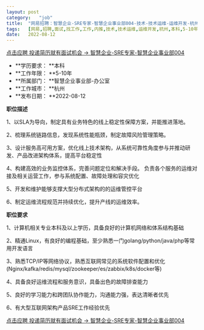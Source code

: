 ```yaml
---
layout:	post
category:	"job"
title:	"网易招聘：智慧企业-SRE专家-智慧企业事业部004-技术-技术运维-运维开发-杭州本科5-10年"
tags:	[网易,招聘,面试,找工作,工作,内推,技术,技术运维,运维开发,杭州,本科,5-10年]
date:	2022-08-12
---
```


[点击应聘 投递简历就有面试机会 ->  智慧企业-SRE专家-智慧企业事业部004](http://mobile.bole.netease.com/bole/boleDetail?id=39228&employeeId=346f03c3cda5f04c&key=all)



- **学历要求： **本科
- **工作年限： **5-10年
- **所属部门： **智慧企业事业部-办公室
- **工作城市： **杭州
- **发布日期： **2022-08-12



**职位描述**

1、以SLA为导向，制定具有业务特色的线上稳定性保障方案，并能推进落地。

2、梳理系统链路信息，发现系统性能瓶颈，制定故障风险管理策略。

3、设计服务高可用方案，优化线上技术架构，从系统可靠性角度参与并推动研发、产品改进架构体系，提高平台稳定性

4、构建高效的业务监控体系，完善问题定位和解决手段。 负责各个服务的运维对接及相关运营工作，参与系统配置、故障处理和容灾优化

5、开发和维护能够支撑大型分布式架构的的运维管控平台

6、制定运维流程规范并持续优化，提升产线的运维效率。



**职位要求**

1、计算机相关专业本科及以上学历，具备良好的计算机网络和体系结构基础

2、精通Linux，有良好的编程基础，至少熟悉一门golang/python/java/php等常用开发语言

3、熟悉TCP/IP等网络协议，熟悉互联网常见的系统软件配置和优化(Nginx/kafka/redis/mysql/zookeeper/es/zabbix/k8s/docker等)

4、具备良好运维流程和服务意识，具备出色的故障排查能力

5、良好的学习能力和跨团队协作能力，沟通能力强，表达清晰者优先

6、有大型互联网架构产品SRE工作经验优先



[点击应聘 投递简历就有面试机会 ->  智慧企业-SRE专家-智慧企业事业部004](http://mobile.bole.netease.com/bole/boleDetail?id=39228&employeeId=346f03c3cda5f04c&key=all)